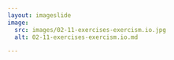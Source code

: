 ```yaml
---
layout: imageslide
image:
  src: images/02-11-exercises-exercism.io.jpg
  alt: 02-11-exercises-exercism.io.md

---
```

